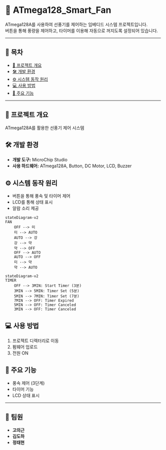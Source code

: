 # 🚀 ATmega128_Smart_Fan

ATmega128A를 사용하여 선풍기를 제어하는 임베디드 시스템 프로젝트입니다.  
버튼을 통해 풍량을 제어하고, 타이머를 이용해 자동으로 꺼지도록 설정되어 있습니다.

---

## 📖 목차
- [📌 프로젝트 개요](#📌-프로젝트-개요)
- [🛠️ 개발 환경](#🛠️-개발-환경)
- [⚙️ 시스템 동작 원리](#⚙️-시스템-동작-원리)
- [💻 사용 방법](#💻-사용-방법)
- [🔑 주요 기능](#🔑-주요-기능)

---

## 📌 프로젝트 개요
ATmega128A를 활용한 선풍기 제어 시스템

## 🛠️ 개발 환경
- **개발 도구:** MicroChip Studio
- **사용 하드웨어:** ATmega128A, Button, DC Motor, LCD, Buzzer

## ⚙️ 시스템 동작 원리
- 버튼을 통해 풍속 및 타이머 제어
- LCD를 통해 상태 표시
- 알람 소리 제공
```mermaid
stateDiagram-v2
FAN
    OFF --> 미
    미 --> AUTO
    AUTO --> 강
    강 --> 약
    약 --> OFF
    OFF --> AUTO
    AUTO --> OFF
    미 --> 약
    약 --> AUTO
```
```mermaid
stateDiagram-v2
TIMER   
    OFF --> 3MIN: Start Timer (3분)
    3MIN --> 5MIN: Timer Set (5분)
    5MIN --> 7MIN: Timer Set (7분)
    7MIN --> OFF: Timer Expired
    5MIN --> OFF: Timer Canceled
    3MIN --> OFF: Timer Canceled
```
## 💻 사용 방법
1. 프로젝트 디렉터리로 이동
2. 펌웨어 업로드
3. 전원 ON

## 🔑 주요 기능
- 풍속 제어 (3단계)
- 타이머 기능
- LCD 상태 표시

---

## 👥 팀원

- **고의근**
- **김도하**
- **정태현**

